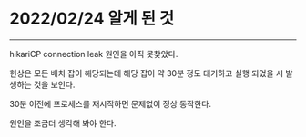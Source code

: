 # 2022/02/24 알게 된 것

---

hikariCP connection leak 원인을 아직 못찾았다.

현상은 모든 배치 잡이 해당되는데 해당 잡이 약 30분 정도 대기하고 실행 되었을 시 발생하는 것을 보인다.

30분 이전에 프로세스를 재시작하면 문제없이 정상 동작한다.

원인을 조금더 생각해 봐야 한다.